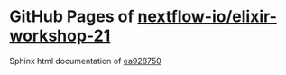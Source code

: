 GitHub Pages of [nextflow-io/elixir-workshop-21](https://github.com/nextflow-io/elixir-workshop-21.git)
===
Sphinx html documentation of [ea928750](https://github.com/nextflow-io/elixir-workshop-21/tree/ea92875006d12397c869498501bee5279f6ec3ce)
